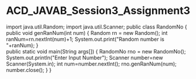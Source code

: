 # ACD_JAVAB_Session3_Assignment3

import java.util.Random;
import java.util.Scanner;
public class RandomNo {
	public void genRanNum(int num)
	{
		Random rn = new Random();
		int ranNum=rn.nextInt(num)+1;
		System.out.print("Random number is "+ranNum);
	}	
	public static void main(String args[])
	{
		RandomNo rno = new RandomNo();
		System.out.println("Enter Input Number");
		Scanner number=new Scanner(System.in);
		int num=number.nextInt();
		rno.genRanNum(num);
		number.close();
	}
}
